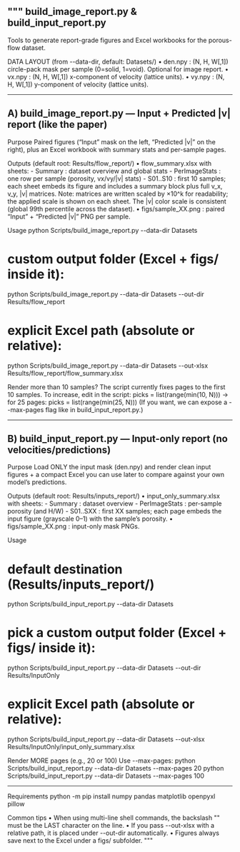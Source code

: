 """
build_image_report.py  &  build_input_report.py
------------------------------------------------
Tools to generate report-grade figures and Excel workbooks for the porous-flow dataset.

DATA LAYOUT (from --data-dir, default: Datasets/)
  • den.npy  : (N, H, W[,1]) circle-pack mask per sample (0=solid, 1=void). Optional for image report.
  • vx.npy   : (N, H, W[,1]) x-component of velocity (lattice units).
  • vy.npy   : (N, H, W[,1]) y-component of velocity (lattice units).

----------------------------------------------------------------------
A) build_image_report.py  — Input + Predicted |v| report (like the paper)
----------------------------------------------------------------------
Purpose
  Paired figures (“Input” mask on the left, “Predicted |v|” on the right),
  plus an Excel workbook with summary stats and per-sample pages.

Outputs (default root: Results/flow_report/)
  • flow_summary.xlsx with sheets:
      - Summary          : dataset overview and global stats
      - PerImageStats    : one row per sample (porosity, vx/vy/|v| stats)
      - S01..S10         : first 10 samples; each sheet embeds its figure and
                           includes a summary block plus full v_x, v_y, |v| matrices.
        Note: matrices are written scaled by ×10^k for readability; the applied
              scale is shown on each sheet. The |v| color scale is consistent
              (global 99th percentile across the dataset).
  • figs/sample_XX.png   : paired “Input” + “Predicted |v|” PNG per sample.

Usage
  python Scripts/build_image_report.py --data-dir Datasets
  # custom output folder (Excel + figs/ inside it):
  python Scripts/build_image_report.py --data-dir Datasets --out-dir Results/flow_report
  # explicit Excel path (absolute or relative):
  python Scripts/build_image_report.py --data-dir Datasets --out-xlsx Results/flow_report/flow_summary.xlsx

Render more than 10 samples?
  The script currently fixes pages to the first 10 samples.
  To increase, edit in the script:
      picks = list(range(min(10, N)))
  -> for 25 pages:
      picks = list(range(min(25, N)))
  (If you want, we can expose a --max-pages flag like in build_input_report.py.)

----------------------------------------------------------------------
B) build_input_report.py  — Input-only report (no velocities/predictions)
----------------------------------------------------------------------
Purpose
  Load ONLY the input mask (den.npy) and render clean input figures +
  a compact Excel you can use later to compare against your own model’s predictions.

Outputs (default root: Results/inputs_report/)
  • input_only_summary.xlsx with sheets:
      - Summary          : dataset overview
      - PerImageStats    : per-sample porosity (and H/W)
      - S01..SXX         : first XX samples; each page embeds the input figure
                           (grayscale 0–1) with the sample’s porosity.
  • figs/sample_XX.png   : input-only mask PNGs.

Usage
  # default destination (Results/inputs_report/)
  python Scripts/build_input_report.py --data-dir Datasets
  # pick a custom output folder (Excel + figs/ inside it):
  python Scripts/build_input_report.py --data-dir Datasets --out-dir Results/InputOnly
  # explicit Excel path (absolute or relative):
  python Scripts/build_input_report.py --data-dir Datasets --out-xlsx Results/InputOnly/input_only_summary.xlsx

Render MORE pages (e.g., 20 or 100)
  Use --max-pages:
    python Scripts/build_input_report.py --data-dir Datasets --max-pages 20
    python Scripts/build_input_report.py --data-dir Datasets --max-pages 100

----------------------------------------------------------------------
Requirements
  python -m pip install numpy pandas matplotlib openpyxl pillow

Common tips
  • When using multi-line shell commands, the backslash "\" must be the LAST character on the line.
  • If you pass --out-xlsx with a relative path, it is placed under --out-dir automatically.
  • Figures always save next to the Excel under a figs/ subfolder.
"""
